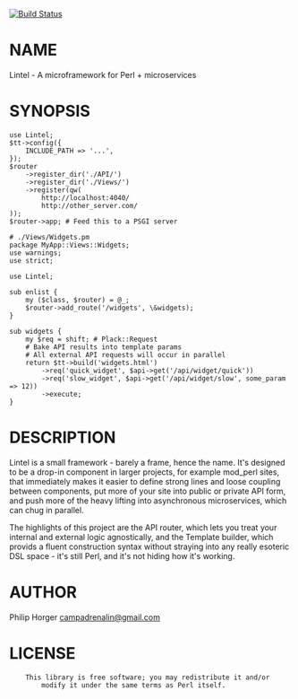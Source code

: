[![Build Status](https://travis-ci.org/campadrenalin/Lintel.svg?branch=master)](https://travis-ci.org/campadrenalin/Lintel)
# NAME

Lintel - A microframework for Perl + microservices

# SYNOPSIS

    use Lintel;
    $tt->config({
        INCLUDE_PATH => '...',
    });
    $router
        ->register_dir('./API/')
        ->register_dir('./Views/')
        ->register(qw(
            http://localhost:4040/
            http://other_server.com/
    ));
    $router->app; # Feed this to a PSGI server

    # ./Views/Widgets.pm
    package MyApp::Views::Widgets;
    use warnings;
    use strict;

    use Lintel;

    sub enlist {
        my ($class, $router) = @_;
        $router->add_route('/widgets', \&widgets);
    }

    sub widgets {
        my $req = shift; # Plack::Request
        # Bake API results into template params
        # All external API requests will occur in parallel
        return $tt->build('widgets.html')
            ->req('quick_widget', $api->get('/api/widget/quick'))
            ->req('slow_widget', $api->get('/api/widget/slow', some_param => 12))
            ->execute;
    }

# DESCRIPTION

Lintel is a small framework - barely a frame, hence the name. It's designed to be
a drop-in component in larger projects, for example mod\_perl sites, that immediately
makes it easier to define strong lines and loose coupling between components, put
more of your site into public or private API form, and push more of the heavy lifting
into asynchronous microservices, which can chug in parallel.

The highlights of this project are the API router, which lets you treat your internal
and external logic agnostically, and the Template builder, which provids a fluent
construction syntax without straying into any really esoteric DSL space - it's still
Perl, and it's not hiding how it's working.

# AUTHOR

Philip Horger <campadrenalin@gmail.com>

# LICENSE

        This library is free software; you may redistribute it and/or
            modify it under the same terms as Perl itself.
